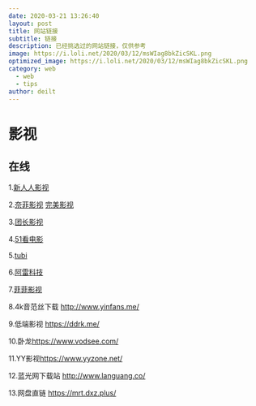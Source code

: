```yaml
---
date: 2020-03-21 13:26:40
layout: post
title: 网站链接
subtitle: 链接
description: 已经挑选过的网站链接，仅供参考
image: https://i.loli.net/2020/03/12/msWIag8bkZicSKL.png 
optimized_image: https://i.loli.net/2020/03/12/msWIag8bkZicSKL.png 
category: web
  - web
  - tips
author: deilt
---
```


# 影视

## 在线
1.[新人人影视](http://www.yyets8.com/)

2.[奈菲影视](https://www.nfmovies.com/)
  [完美影视](https://www.wanmeikk.me/)

3.[团长影视](https://tzfile.com/)

4.[51看电影](https://51-kdy.com/)

5.[tubi](https://tubitv.com/home)

6.[阿雷科技](https://www.youtube.com/channel/UCiLtBk8dChPldOho8uTZHhQ)

7.[菲菲影视](https://lm.didibib.ml/)

8.4k音范丝下载 <http://www.yinfans.me/>

9.低端影视 <https://ddrk.me/>

10.卧龙<https://www.vodsee.com/>

11.YY影视<https://www.yyzone.net/>  

12.蓝光网下载站 <http://www.languang.co/>

13.网盘直链 <https://mrt.dxz.plus/>
